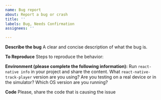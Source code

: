 ```yaml
---
name: Bug report
about: Report a bug or crash
title: ''
labels: Bug, Needs Confirmation
assignees: ''

---
```


**Describe the bug**
A clear and concise description of what the bug is.

**To Reproduce**
Steps to reproduce the behavior:

**Environment (please complete the following information):**
Run `react-native info` in your project and share the content.
What `react-native-track-player` version are you using?
Are you testing on a real device or in the simulator? Which OS version are you running?

**Code**
Please, share the code that is causing the issue
